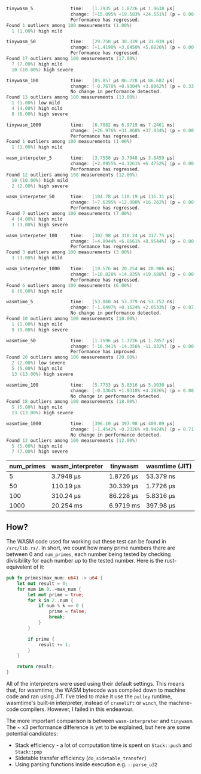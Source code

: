 ```c
tinywasm_5              time:   [1.7935 µs 1.8726 µs 1.9638 µs]
                        change: [+15.095% +19.583% +24.551%] (p = 0.00 < 0.05)
                        Performance has regressed.
Found 1 outliers among 100 measurements (1.00%)
  1 (1.00%) high mild

tinywasm_50             time:   [29.750 µs 30.339 µs 31.039 µs]
                        change: [+1.4190% +3.6450% +5.8826%] (p = 0.00 < 0.05)
                        Performance has regressed.
Found 17 outliers among 100 measurements (17.00%)
  7 (7.00%) high mild
  10 (10.00%) high severe

tinywasm_100            time:   [85.857 µs 86.228 µs 86.682 µs]
                        change: [-0.7678% +0.9304% +3.0062%] (p = 0.33 > 0.05)
                        No change in performance detected.
Found 13 outliers among 100 measurements (13.00%)
  1 (1.00%) low mild
  4 (4.00%) high mild
  8 (8.00%) high severe

tinywasm_1000           time:   [6.7082 ms 6.9719 ms 7.2461 ms]
                        change: [+26.976% +31.868% +37.034%] (p = 0.00 < 0.05)
                        Performance has regressed.
Found 1 outliers among 100 measurements (1.00%)
  1 (1.00%) high mild

wasm_interpeter_5       time:   [3.7558 µs 3.7948 µs 3.8459 µs]
                        change: [+2.0955% +4.1261% +6.4752%] (p = 0.00 < 0.05)
                        Performance has regressed.
Found 12 outliers among 100 measurements (12.00%)
  10 (10.00%) high mild
  2 (2.00%) high severe

wasm_interpeter_50      time:   [104.78 µs 110.19 µs 116.31 µs]
                        change: [+7.6295% +12.080% +16.262%] (p = 0.00 < 0.05)
                        Performance has regressed.
Found 7 outliers among 100 measurements (7.00%)
  4 (4.00%) high mild
  3 (3.00%) high severe

wasm_interpeter_100     time:   [302.98 µs 310.24 µs 317.75 µs]
                        change: [+4.8944% +6.8661% +8.9544%] (p = 0.00 < 0.05)
                        Performance has regressed.
Found 3 outliers among 100 measurements (3.00%)
  3 (3.00%) high mild

wasm_interpeter_1000    time:   [19.576 ms 20.254 ms 20.986 ms]
                        change: [+10.828% +14.835% +19.688%] (p = 0.00 < 0.05)
                        Performance has regressed.
Found 6 outliers among 100 measurements (6.00%)
  6 (6.00%) high mild

wasmtime_5              time:   [53.060 ns 53.379 ns 53.752 ns]
                        change: [-1.6497% +0.1524% +2.0533%] (p = 0.87 > 0.05)
                        No change in performance detected.
Found 10 outliers among 100 measurements (10.00%)
  1 (1.00%) high mild
  9 (9.00%) high severe

wasmtime_50             time:   [1.7596 µs 1.7726 µs 1.7857 µs]
                        change: [-16.941% -14.356% -11.832%] (p = 0.00 < 0.05)
                        Performance has improved.
Found 20 outliers among 100 measurements (20.00%)
  2 (2.00%) low severe
  5 (5.00%) high mild
  13 (13.00%) high severe

wasmtime_100            time:   [5.7733 µs 5.8316 µs 5.9030 µs]
                        change: [-0.1364% +1.9318% +4.2826%] (p = 0.08 > 0.05)
                        No change in performance detected.
Found 18 outliers among 100 measurements (18.00%)
  5 (5.00%) high mild
  13 (13.00%) high severe

wasmtime_1000           time:   [396.10 µs 397.98 µs 400.09 µs]
                        change: [-1.4542% -0.2326% +0.9424%] (p = 0.71 > 0.05)
                        No change in performance detected.
Found 12 outliers among 100 measurements (12.00%)
  5 (5.00%) high mild
  7 (7.00%) high severe
```

| num_primes | wasm_interpreter | tinywasm  | wasmtime (JIT) |
|------------|------------------|-----------|----------------|
| 5          | 3.7948 µs        | 1.8726 µs | 53.379 ns      |
| 50         | 110.19 µs        | 30.339 µs | 1.7726 µs      |
| 100        | 310.24 µs        | 86.228 µs | 5.8316 µs      |
| 1000       | 20.254 ms        | 6.9719 ms | 397.98 µs      |


## How?

The WASM code used for working out these test can be found in `/src/lib.rs/`. In
short, we count how many prime numbers there are between 0 and `num_primes`,
each number being tested by checking divisibility for each number up to the
tested number. Here is the rust-equivelent of it:

```rs
pub fn primes(max_num: u64) -> u64 {
    let mut result = 0;
    for num in 0..=max_num {
        let mut prime = true;
        for k in 2..num {
            if num % k == 0 {
                prime = false;
                break;
            }
        }

        if prime {
            result += 1;
        }
    }

    return result;
}
```

All of the interpreters were used using their default settings. This means that,
for wasmtime, the WASM bytecode was compiled down to machine code and ran using
JIT. I've tried to make it use the `pulley` runtime, wasmtime's built-in
interpreter, instead of `cranelift` or `winch`, the machine-code compilers.
However, I failed in this endeavour.

The more important comparison is between `wasm-interpreter` and `tinywasm`. The
~ x3 performance difference is yet to be explained, but here are some potential
candidates:
- Stack efficiency - a lot of computation time is spent on `Stack::push` and
  `Stack::pop`
- Sidetable transfer efficiency (`do_sidetable_transfer`) 
- Using parsing functions inside execution e.g. `::parse_u32`


